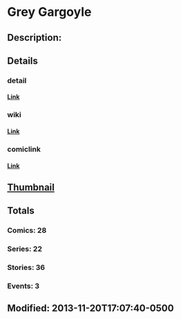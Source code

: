 # Grey Gargoyle
## Description: 
## Details
### detail
#### [Link](http://marvel.com/characters/2894/grey_gargoyle?utm_campaign=apiRef&utm_source=225578a89fc76f3d20fbffda5d17a88d)
### wiki
#### [Link](http://marvel.com/universe/Grey%20Gargoyle?utm_campaign=apiRef&utm_source=225578a89fc76f3d20fbffda5d17a88d)
### comiclink
#### [Link](http://marvel.com/comics/characters/1011420/grey_gargoyle?utm_campaign=apiRef&utm_source=225578a89fc76f3d20fbffda5d17a88d)
## [Thumbnail](http://i.annihil.us/u/prod/marvel/i/mg/9/03/528d319931e60.jpg)
## Totals
### Comics: 28
### Series: 22
### Stories: 36
### Events: 3
## Modified: 2013-11-20T17:07:40-0500
